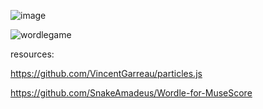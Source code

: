 
![image](https://github.com/pxharmony/wordleqml/assets/145452934/1d8d36dc-f7e4-4a91-ae32-fb4721fa1e38)

![wordlegame](https://github.com/pxharmony/wordleqml/assets/145452934/0df73439-9e7e-42fe-9a93-b47299f051e5)

resources:

https://github.com/VincentGarreau/particles.js

https://github.com/SnakeAmadeus/Wordle-for-MuseScore
